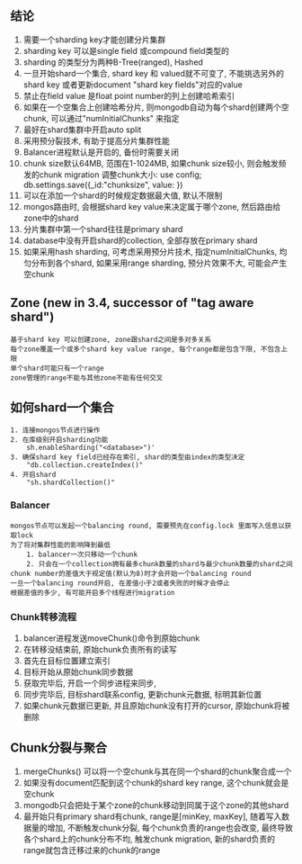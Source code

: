 ## 结论
1. 需要一个sharding key才能创建分片集群
2. sharding key 可以是single field 或compound field类型的
3. sharding 的类型分为两种B-Tree(ranged), Hashed
4. 一旦开始shard一个集合, shard key 和 valued就不可变了, 不能挑选另外的shard key 或者更新document "shard key fields"对应的value
5. 禁止在field value 是float point number的列上创建哈希索引
6. 如果在一个空集合上创建哈希分片, 则mongodb自动为每个shard创建两个空chunk, 可以通过"numInitialChunks" 来指定
7. 最好在shard集群中开启auto split
8. 采用预分裂技术, 有助于提高分片集群性能
10. Balancer进程默认是开启的, 备份时需要关闭
11. chunk size默认64MB, 范围在1-1024MB, 如果chunk size较小, 则会触发频发的chunk migration
    调整chunk大小: use config; db.settings.save({_id:"chunksize", value: <size in MB> })
12. 可以在添加一个shard的时候规定数据最大值, 默认不限制   
13. mongos路由时, 会根据shard key value来决定属于哪个zone, 然后路由给zone中的shard
14. 分片集群中第一个shard往往是primary shard
15. database中没有开启shard的collection, 全部存放在primary shard
16. 如果采用hash sharding, 可考虑采用预分片技术, 指定numInitialChunks, 均匀分布到各个shard, 如果采用range sharding, 预分片效果不大, 可能会产生空chunk



## Zone (new in 3.4, successor of "tag aware shard")
```
基于shard key 可以创建zone, zone跟shard之间是多对多关系
每个zone覆盖一个或多个shard key value range, 每个range都是包含下限, 不包含上限
单个shard可能只有一个range
zone管理的range不能与其他zone不能有任何交叉
```

## 如何shard一个集合
```
1. 连接mongos节点进行操作
2. 在库级别开启sharding功能
    sh.enableSharding("<database>")'
3. 确保shard key field已经存在索引, shard的类型由index的类型决定
    "db.collection.createIndex()" 
4. 开启shard
    "sh.shardCollection()"
```

### Balancer
```
mongos节点可以发起一个balancing round, 需要预先在config.lock 里面写入信息以获取lock
为了将对集群性能的影响降到最低
    1. balancer一次只移动一个chunk
    2. 只会在一个collection拥有最多chunk数量的shard与最少chunk数量的shard之间chunk number的差值大于规定值(默认为8)时才会开始一个balancing round
一旦一个balancing round开启, 在差值小于2或者失败的时候才会停止
根据差值的多少, 有可能开启多个线程进行migration
```

### Chunk转移流程
1. balancer进程发送moveChunk()命令到原始chunk
2. 在转移没结束前, 原始chunk负责所有的读写
3. 首先在目标位置建立索引
4. 目标开始从原始chunk同步数据
5. 获取完毕后, 开启一个同步进程来同步, 
6. 同步完毕后, 目标shard联系config, 更新chunk元数据, 标明其新位置
7. 如果chunk元数据已更新, 并且原始chunk没有打开的cursor, 原始chunk将被删除


## Chunk分裂与聚合
1. mergeChunks() 可以将一个空chunk与其在同一个shard的chunk聚合成一个
2. 如果没有document匹配到这个chunk的shard key range, 这个chunk就会是空chunk
3. mongodb只会把处于某个zone的chunk移动到同属于这个zone的其他shard
4. 最开始只有primary shard有chunk, range是[minKey, maxKey], 随着写入数据量的增加, 不断触发chunk分裂, 每个chunk负责的range也会改变, 最终导致各个shard上的chunk分布不均, 触发chunk migration, 新的shard负责的range就包含迁移过来的chunk的range

